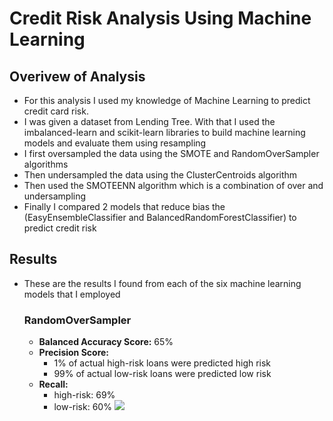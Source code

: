 # Credit Risk Analysis Using Machine Learning
## Overivew of Analysis
* For this analysis I used my knowledge of Machine Learning to predict credit card risk.  
* I was given a dataset from Lending Tree.  With that I used the imbalanced-learn and scikit-learn libraries to build machine learning models and evaluate them using resampling
* I first oversampled the data using the SMOTE and RandomOverSampler algorithms
* Then undersampled the data using the ClusterCentroids algorithm
* Then used the SMOTEENN algorithm which is a combination of over and undersampling
* Finally I compared 2 models that reduce bias the (EasyEnsembleClassifier and BalancedRandomForestClassifier) to predict credit risk
## Results
* These are the results I found from each of the six machine learning models that I employed
  ### RandomOverSampler
   * **Balanced Accuracy Score:** 65%
   * **Precision Score:** 
     * 1% of actual high-risk loans were predicted high risk
     * 99% of actual low-risk loans were predicted low risk
    * **Recall:**
      * high-risk: 69%
      * low-risk: 60%
 ![]('images/random_over_sampling.png')
  
